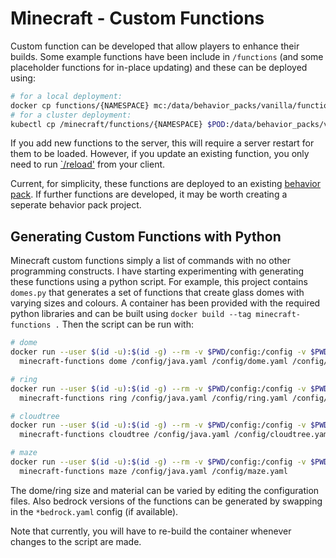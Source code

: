 # Minecraft - Custom Functions

Custom function can be developed that allow players to enhance their builds. Some example functions
have been include in `/functions` (and some placeholder functions for in-place updating) and these
can be deployed using:

```sh
# for a local deployment:
docker cp functions/{NAMESPACE} mc:/data/behavior_packs/vanilla/functions/
# for a cluster deployment:
kubectl cp /minecraft/functions/{NAMESPACE} $POD:/data/behavior_packs/vanilla/functions
```

If you add new functions to the server, this will require a server restart for them to be loaded.
However, if you update an existing function, you only need to run 
[`/reload'](https://minecraft.gamepedia.com/Commands/reload) from your client.

Current, for simplicity, these functions are deployed to an existing 
[behavior pack](https://minecraft.gamepedia.com/Tutorials/Creating_behavior_packs). If further
functions are developed, it may be worth creating a seperate behavior pack project.

## Generating Custom Functions with Python

Minecraft custom functions simply a list of commands with no other programming constructs. I have
starting experimenting with generating these functions using a python script. For example, this
project contains `domes.py` that generates a set of functions that create glass domes with varying
sizes and colours. A container has been provided with the required python libraries and can be
built using `docker build --tag minecraft-functions .` Then the script can be run with:

```sh
# dome
docker run --user $(id -u):$(id -g) --rm -v $PWD/config:/config -v $PWD/output:/output \
  minecraft-functions dome /config/java.yaml /config/dome.yaml /config/dome.java.yaml

# ring
docker run --user $(id -u):$(id -g) --rm -v $PWD/config:/config -v $PWD/output:/output \
  minecraft-functions ring /config/java.yaml /config/ring.yaml /config/ring.java.yaml

# cloudtree
docker run --user $(id -u):$(id -g) --rm -v $PWD/config:/config -v $PWD/output:/output \
  minecraft-functions cloudtree /config/java.yaml /config/cloudtree.yaml /config/cloudtree.java.yaml

# maze
docker run --user $(id -u):$(id -g) --rm -v $PWD/config:/config -v $PWD/output:/output \
  minecraft-functions maze /config/java.yaml /config/maze.yaml
```

The dome/ring size and material can be varied by editing the configuration files. 
Also bedrock versions of the functions can be generated by swapping in the `*bedrock.yaml` config
(if available).

Note that currently, you will have to re-build the container whenever changes to the script are 
made.
